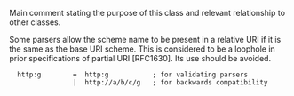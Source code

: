 Main comment stating the purpose of this class and relevant relationship to other classes.   Some parsers allow the scheme name to be present in a relative URI if   it is the same as the base URI scheme.  This is considered to be a   loophole in prior specifications of partial URI [RFC1630]. Its use   should be avoided.      http:g        =  http:g           ; for validating parsers                    |  http://a/b/c/g   ; for backwards compatibility